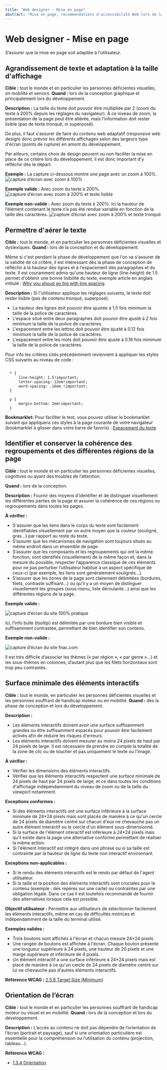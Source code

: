 ```yaml
---
title: "Web designer - Mise en page"
abstract: "Mise en page, recommendations d'accessibilité Web lors de la conception"
---
```


# Web designer - Mise en page

<p class="lead">S’assurer que la mise en page soit adaptée à l’utilisateur.</p>


## Agrandissement de texte et adaptation à la taille d'affichage

**Cible&nbsp;:** tout le monde et en particulier les personnes déficientes visuelles, en mobilité et seniors.
**Quand&nbsp;:** lors de la conception graphique et principalement lors du développement.

**Description&nbsp;:**
La taille du texte doit pouvoir être multipliée par 2 (zoom du texte à 200% depuis les réglages du navigateur). À ce niveau de zoom, la présentation de la page peut être altérée, mais l’information doit rester lisible (pas de texte tronqué, ni superposé).

De plus, il faut s'assurer de faire du contenu web adaptatif (responsive web design) donc prévoir les différents affichages selon des largeurs type d'écran (points de rupture) en amont du développement.

Par ailleurs, certains choix de design peuvent ou non faciliter la mise en place de ce critère lors du développement, il est donc important d’y réfléchir dès le départ.


**Exemple&nbsp;:**
La capture ci-dessous montre une page avec un zoom à 100%.
![capture d’écran avec zoom à 100%](../../images/zoom.png)

**Exemple valide&nbsp;:**
Avec zoom du texte à 200%.
![capture d’écran avec zoom à 200% et texte lisible](../../images/zoom-ok.png)

**Exemple non-valide&nbsp;:**
Avec zoom du texte à 200%. Ici la hauteur de l’élément contenant le texte n’a pas été rendue variable en fonction de la taille des caractères.
![capture d’écran avec zoom à 200% et texte tronqué](../../images/zoom-ko.png)



## Permettre d'aérer le texte

**Cible&nbsp;:** tout le monde, et en particulier les personnes déficientes visuelles et dyslexiques.
**Quand&nbsp;:** lors de la conception et du développement.

Même si c'est pendant la phase de développement que l'on va s'assurer de la validité de ce critère, il est intéressant dès la phase de conception de réfléchir à la hauteur des lignes et à l'espacement des paragraphes et du texte. Il est couramment admis qu'une hauteur de ligne (<span lang="en">line-height</span>) de 1.5 permet d'obtenir une bonne lisibilité du texte, exemple article en anglais intitulé : <a href="https://www.invisionapp.com/blog/line-spacing/" lang="en">Why you shoud go big with line spacing</a>.

**Description&nbsp;:**
Si l'utilisateur applique les réglages suivants, le texte doit rester lisible (pas de contenu tronqué, superposé):

- La hauteur des lignes doit pouvoir être ajustée à 1.5 fois minimum la taille de la police de caractères.
- L'espace situé entre deux paragraphes doit pouvoir être ajusté à 2 fois minimum la taille de la police de caractères.
- L'espacement entre les lettres doit pouvoir être ajusté à 0.12 fois minimum la taille de la police de caractères.
- L'espacement entre les mots doit pouvoir être ajusté à 0.16 fois minimum la taille de la police de caractères.

Pour info les critères cités précédemment reviennent à appliquer les styles CSS suivants au niveau de code :
<pre><code class="css">
  * {
      line-height: 1.5!important;
      letter-spacing:.12em!important;
      word-spacing: .16em !important;
  }

  p {
      margin-bottom: 2em!important;
  }
</code></pre>

**Bookmarklet:**
Pour faciliter le test, vous pouvez utiliser le bookmarklet suivant qui appliquera ces styles à la page courante de votre navigateur (bookmarklet à glisser dans votre barre de favoris) : <a href="javascript:s%20=%20document.createElement(%22style%22)%3Bs.setAttribute(%22type%22%2C%22text%2Fcss%22)%3Bt%3Ddocument.createTextNode(%22*%20%7Bline-height%3A%201.5!important%3B%20letter-spacing%3A.12em!important%3B%20word-spacing%3A%20.16em%20!important%3B%7D%20p%7Bmargin-bottom%3A%202em!important%3B%20%7D%22)%3Bs.appendChild(t)%3Bh%20%3D%20document.getElementsByTagName(%22head%22)%5B0%5D%3Bh.appendChild(s)%3Bvoid(0)%3B">Espacement du texte</a>



## Identifier et conserver la cohérence des regroupements et des différentes régions de la page

**Cible&nbsp;:** tout le monde et en particulier les personnes déficientes visuelles, cognitives ou ayant des troubles de l’attention.

**Quand&nbsp;:** lors de la conception.

**Description&nbsp;:**
Fournir des moyens d’identifier et de distinguer visuellement les différentes parties de la page et assurer la cohérence de ces régions ou regroupements dans toutes les pages.

**À vérifier&nbsp;:**

- S'assurer que les liens dans le corps du texte sont facilement identifiables visuellement par un autre moyen que la couleur (souligné, gras…) par rapport au reste du texte.
- S’assurer que les mécanismes de navigation sont toujours situés au même endroit dans un ensemble de page.
- S’assurer que les composants et les regroupements qui ont la même fonction, sont identifiés (visuellement) de la même façon et, dans la mesure du possible, respecter l’apparence classique de ces éléments pour ne pas perturber l’utilisateur habitué à un aspect spécifique de ceux-ci (par exemple, les liens sont généralement soulignés…).
- S’assurer que les zones de la page sont clairement délimitées (bordures, filets, contraste suffisant…) ou qu’il y a un moyen de distinguer visuellement les groupes (sous-menu, liste déroulante…) ainsi que les différentes régions de la page.

**Exemple valide&nbsp;:**

![capture d’écran du site 100% pratique](../../images/groupement.jpg)

Ici, l’info bulle (<i lang="en">tooltip</i>) est délimitée par une bordure bien visible et suffisamment contrastée, permettant de bien identifier son contenu.

**Exemple non-valide&nbsp;:**

![capture d’écran du site fnac.com](../../images/groupement2.jpg)

Il est très difficile d’associer les thèmes («&nbsp;par région&nbsp;», «&nbsp;par genre&nbsp;»…) et les sous-thèmes en colonnes, d’autant plus que les filets horizontaux sont trop peu contrastés.




## Surface minimale des éléments interactifs

**Cible :** tout le monde, en particulier les personnes déficientes visuelles et les personnes souffrant de handicap moteur ou en mobilité. 
**Quand :** dès la phase de conception et lors du développement.

**Description :**
- Les éléments interactifs doivent avoir une surface suffisamment grandes ou être suffisamment espacés pour pouvoir être facilement activés afin de réduire les risques d'erreurs.
- Les éléments interactifs doivent mesurer au moins 24 pixels de haut par 24 pixels de large. Il est nécessaire de prendre en compte la totalité de la zone de clic ou de toucher et pas uniquement le texte ou l'image.

**À vérifier :**
- Vérifier les dimensions des éléments interactifs.
- Vérifier que les éléments interactifs respectent une surface minimale de 24 pixels de haut par 24 pixels de large, et ce dans toutes les conditions d'affichage indépendamment du niveau de zoom ou de la taille du viewport notamment.

**Exceptions conformes :**
- Si des éléments interactifs ont une surface inférieure à la surface minimale de 24*24 pixels mais sont placés de manière à ce qu'un cercle de 24 pixels de diamètre centré sur chacun d'eux ne chevauche pas un autre élément interactif ou le cercle d'un élément sous-dimensionné.
- Si la surface de l'élément interactif est inférieure à 24*24 pixels mais qu'il existe dans la page une alternative conforme permettant de réaliser la même action.
- Si l'élément interactif est intégré dans une phrase ou si sa taille est contrainte par la hauteur de ligne du texte non interactif environnant.

**Exceptions non-applicables :**
- Si le rendu des éléments interactifs est le rendu par défaut de l'agent utilisateur.
- Si la taille et la position des éléments interactifs sont cruciales pour le contenu (exemple : des repères sur une carte) ou contraintes par une obligation légale. Dans ce cas il est toutefois recommandé de fournir des alternatives lorsque cela est possible.

**Objectif utilisateur :**
Permettre aux utilisateurs de sélectionner facilement les éléments interactifs, même en cas de difficultés motrices et indépendamment de la taille du terminal utilisé.

**Exemples valides :**
- Trois boutons sont affichés à l'écran et chacun mesure 24*24 pixels.
- Une rangée de boutons est affichée à l'écran. Chaque bouton présente une longueur supérieure à 24 pixels, une hauteur de 20 pixels et une marge supérieure et inférieure de 4 pixels.
- Un élément interactif a une surface inférieure à 24*24 pixels mais est placé de manière à ce qu'un cercle de 24 pixels de diamètre centré sur lui ne chevauche pas d'autres éléments interactifs.

**Référence WCAG :**
<a lang="en" href="https://www.w3.org/WAI/WCAG22/Understanding/target-size-minimum.html">2.5.8 Target Size (Minimum)</a>


## Orientation de l’écran

**Cible&nbsp;:** tout le monde et en particulier les personnes souffrant de handicap moteur ou visuel et en mobilité.
**Quand&nbsp;:** lors de la conception et lors du développement.

**Description&nbsp;:**
L’accès au contenu ne doit pas dépendre de l’orientation de l’écran (portrait et paysage), sauf si une orientation particulière est essentielle pour la compréhension ou l’utilisation du contenu (projection, tableau…).

**Référence <abbr>WCAG</abbr>&nbsp;:**
- <a lang="en" href="https://www.w3.org/TR/WCAG22/#orientation">1.3.4 Orientation</a>
